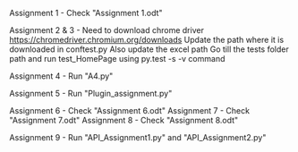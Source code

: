Assignment 1 - Check "Assignment 1.odt"

Assignment 2 & 3 - Need to download chrome driver https://chromedriver.chromium.org/downloads
Update the path where it is downloaded in conftest.py
Also update the excel path
Go till the tests folder path and run test_HomePage using py.test -s -v command

Assignment 4 - Run "A4.py" 

Assignment 5 - Run "Plugin_assignment.py"

Assignment 6 - Check "Assignment 6.odt"
Assignment 7 - Check "Assignment 7.odt"
Assignment 8 - Check "Assignment 8.odt"

Assignment 9 - Run "API_Assignment1.py" and "API_Assignment2.py"
